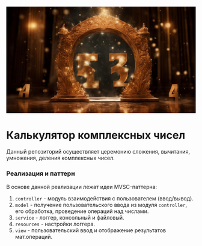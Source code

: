 ![Logo](../../../../docs/Ceremony.jpg)
# Калькулятор комплексных чисел

Данный репозиторий осуществляет церемонию сложения, вычитания, умножения, деления комплексных чисел.

### Реализация и паттерн
В основе данной реализации лежат идеи MVSC-паттерна:

1. `controller` - модуль взаимодействия с пользователем (ввод/вывод).
2. `model` - получение пользовательского ввода из модуля `controller`, 
его обработка, проведение операций над числами.
3. `service` - логгер, консольный и файловый.
4. `resources` - настройки логгера.
5. `view` - пользовательский ввод и отображение результатов мат.операций.